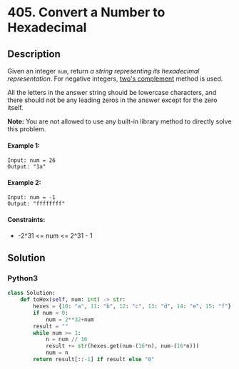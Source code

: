 # 405. Convert a Number to Hexadecimal


## Description
Given an integer `num`, return *a string representing its hexadecimal representation*. For negative integers, [two's complement](https://en.wikipedia.org/wiki/Two%27s_complement) method is used.

All the letters in the answer string should be lowercase characters, and there should not be any leading zeros in the answer except for the zero itself.

**Note:** You are not allowed to use any built-in library method to directly solve this problem.

#### Example 1:
```
Input: num = 26
Output: "1a"
```

#### Example 2:
```
Input: num = -1
Output: "ffffffff"
```

#### Constraints:
- -2^31 <= num <= 2^31 - 1


## Solution

### Python3
```python
class Solution:
    def toHex(self, num: int) -> str:
        hexes = {10: "a", 11: "b", 12: "c", 13: "d", 14: "e", 15: "f"}
        if num < 0:
            num = 2**32+num
        result = ""
        while num >= 1:
            n = num // 16
            result += str(hexes.get(num-(16*n), num-(16*n)))
            num = n
        return result[::-1] if result else "0"
```

